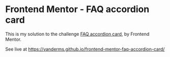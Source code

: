 # Frontend Mentor - FAQ accordion card

This is my solution to the challenge [FAQ accordion card](https://www.frontendmentor.io/challenges/faq-accordion-card-XlyjD0Oam), by Frontend Mentor.

See live at <https://vanderms.github.io/frontend-mentor-faq-accordion-card/>